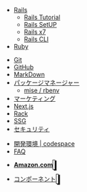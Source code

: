 <!-- - [ホーム](/) -->
- [Rails](/rails/index.md)
  - [Rails Tutorial](/rails/rails-tutorial.md)
  - [Rails SetUP](/rails/setup.md)
  - [Rails x7](/rails/v7.md)
  - [Rails CLI](/rails/rails-cli.md)
- [Ruby](/ruby/index.md)
<!-- - ガイド
  - [基本編](guide.md)
  - [応用編](advanced.md) -->
- [Git](/git/index.md)
- [GitHub](/github/index.md)
- [MarkDown](/markdown.md)
- [パッケージマネージャー](/package-manager/index.md)
  - [mise / rbenv](/package-manager/memo.md)
- [マーケティング](/marketing/index.md)
- [Next.js](https://next-learn-ja.vercel.app/)
- [Rack](/rack/index.md)
- [SSG](/ssg/index.md)
- [セキュリティ](/security/index.md)
<!-- - [Tutorial links](https://www.learnenough.com/courses) -->
- [開発環境 | codespace](/development-env.md)
- [FAQ](faq.md)

<!-- _sidebar.md -->

- <a href="https://amzn.to/43SoHED"><strong>Amazon.com </strong><i class="fa-solid fa-cart-shopping" style="
    box-shadow: 3px 2px 1px;
    border: solid 1px;
    padding: 2px;"></i> </a>

<!-- - [コンポーネント](/components/index.md) -->
- <a href="/#/components/index">コンポーネント
<i class="fa-solid fa-cart-shopping" style="
    box-shadow: 3px 2px 1px;
    border: solid 1px;
    padding: 2px;"></i> </a>
